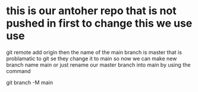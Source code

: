 # this is our antoher repo that is not pushed in first  to change this we use use 
<bold>git remote add origin <link> <bold/>
then the  name of the main branch is master that is problamatic to git se they change it to main so now we can make new branch name main or just rename our master branch into main by using the command
<link>git branch -M main<link>

